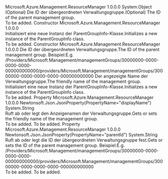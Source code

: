 <Type Name="ParentGroupInfo" FullName="Microsoft.Azure.Management.ResourceManager.Models.ParentGroupInfo">
  <TypeSignature Language="C#" Value="public class ParentGroupInfo" />
  <TypeSignature Language="ILAsm" Value=".class public auto ansi beforefieldinit ParentGroupInfo extends System.Object" />
  <TypeSignature Language="DocId" Value="T:Microsoft.Azure.Management.ResourceManager.Models.ParentGroupInfo" />
  <TypeSignature Language="VB.NET" Value="Public Class ParentGroupInfo" />
  <TypeSignature Language="F#" Value="type ParentGroupInfo = class" />
  <AssemblyInfo>
    <AssemblyName>Microsoft.Azure.Management.ResourceManager</AssemblyName>
    <AssemblyVersion>1.0.0.0</AssemblyVersion>
  </AssemblyInfo>
  <Base>
    <BaseTypeName>System.Object</BaseTypeName>
  </Base>
  <Interfaces />
  <Docs>
    <summary>
            <span data-ttu-id="d386e-101">(Optional) Die ID der übergeordneten Verwaltungsgruppe.</span><span class="sxs-lookup"><span data-stu-id="d386e-101">(Optional) The ID of the parent management group.</span></span>
            </summary>
    <remarks>To be added.</remarks>
  </Docs>
  <Members>
    <Member MemberName=".ctor">
      <MemberSignature Language="C#" Value="public ParentGroupInfo ();" />
      <MemberSignature Language="ILAsm" Value=".method public hidebysig specialname rtspecialname instance void .ctor() cil managed" />
      <MemberSignature Language="DocId" Value="M:Microsoft.Azure.Management.ResourceManager.Models.ParentGroupInfo.#ctor" />
      <MemberSignature Language="VB.NET" Value="Public Sub New ()" />
      <MemberType>Constructor</MemberType>
      <AssemblyInfo>
        <AssemblyName>Microsoft.Azure.Management.ResourceManager</AssemblyName>
        <AssemblyVersion>1.0.0.0</AssemblyVersion>
      </AssemblyInfo>
      <Parameters />
      <Docs>
        <summary>
            <span data-ttu-id="d386e-102">Initialisiert eine neue Instanz der ParentGroupInfo-Klasse.</span><span class="sxs-lookup"><span data-stu-id="d386e-102">Initializes a new instance of the ParentGroupInfo class.</span></span>
            </summary>
        <remarks>To be added.</remarks>
      </Docs>
    </Member>
    <Member MemberName=".ctor">
      <MemberSignature Language="C#" Value="public ParentGroupInfo (string parentId = null, string displayName = null);" />
      <MemberSignature Language="ILAsm" Value=".method public hidebysig specialname rtspecialname instance void .ctor(string parentId, string displayName) cil managed" />
      <MemberSignature Language="DocId" Value="M:Microsoft.Azure.Management.ResourceManager.Models.ParentGroupInfo.#ctor(System.String,System.String)" />
      <MemberSignature Language="VB.NET" Value="Public Sub New (Optional parentId As String = null, Optional displayName As String = null)" />
      <MemberSignature Language="F#" Value="new Microsoft.Azure.Management.ResourceManager.Models.ParentGroupInfo : string * string -&gt; Microsoft.Azure.Management.ResourceManager.Models.ParentGroupInfo" Usage="new Microsoft.Azure.Management.ResourceManager.Models.ParentGroupInfo (parentId, displayName)" />
      <MemberType>Constructor</MemberType>
      <AssemblyInfo>
        <AssemblyName>Microsoft.Azure.Management.ResourceManager</AssemblyName>
        <AssemblyVersion>1.0.0.0</AssemblyVersion>
      </AssemblyInfo>
      <Parameters>
        <Parameter Name="parentId" Type="System.String" />
        <Parameter Name="displayName" Type="System.String" />
      </Parameters>
      <Docs>
        <param name="parentId"><span data-ttu-id="d386e-103">Die ID der übergeordneten Verwaltungsgruppe.</span><span class="sxs-lookup"><span data-stu-id="d386e-103">The ID of the parent management group.</span></span> <span data-ttu-id="d386e-104">Beispiel:</span><span class="sxs-lookup"><span data-stu-id="d386e-104">E.g.</span></span>
            <span data-ttu-id="d386e-105">/Providers/Microsoft.Management/managementGroups/30000000-0000-0000-0000-000000000000</span><span class="sxs-lookup"><span data-stu-id="d386e-105">/providers/Microsoft.Management/managementGroups/30000000-0000-0000-0000-000000000000</span></span></param>
        <param name="displayName"><span data-ttu-id="d386e-106">Der angezeigte Name der Verwaltungsgruppe.</span><span class="sxs-lookup"><span data-stu-id="d386e-106">The friendly name of the management group.</span></span></param>
        <summary>
            <span data-ttu-id="d386e-107">Initialisiert eine neue Instanz der ParentGroupInfo-Klasse.</span><span class="sxs-lookup"><span data-stu-id="d386e-107">Initializes a new instance of the ParentGroupInfo class.</span></span>
            </summary>
        <remarks>To be added.</remarks>
      </Docs>
    </Member>
    <Member MemberName="DisplayName">
      <MemberSignature Language="C#" Value="public string DisplayName { get; set; }" />
      <MemberSignature Language="ILAsm" Value=".property instance string DisplayName" />
      <MemberSignature Language="DocId" Value="P:Microsoft.Azure.Management.ResourceManager.Models.ParentGroupInfo.DisplayName" />
      <MemberSignature Language="VB.NET" Value="Public Property DisplayName As String" />
      <MemberSignature Language="F#" Value="member this.DisplayName : string with get, set" Usage="Microsoft.Azure.Management.ResourceManager.Models.ParentGroupInfo.DisplayName" />
      <MemberType>Property</MemberType>
      <AssemblyInfo>
        <AssemblyName>Microsoft.Azure.Management.ResourceManager</AssemblyName>
        <AssemblyVersion>1.0.0.0</AssemblyVersion>
      </AssemblyInfo>
      <Attributes>
        <Attribute>
          <AttributeName>Newtonsoft.Json.JsonProperty(PropertyName="displayName")</AttributeName>
        </Attribute>
      </Attributes>
      <ReturnValue>
        <ReturnType>System.String</ReturnType>
      </ReturnValue>
      <Docs>
        <summary>
            <span data-ttu-id="d386e-108">Ruft ab oder legt den Anzeigenamen der Verwaltungsgruppe.</span><span class="sxs-lookup"><span data-stu-id="d386e-108">Gets or sets the friendly name of the management group.</span></span>
            </summary>
        <value>To be added.</value>
        <remarks>To be added.</remarks>
      </Docs>
    </Member>
    <Member MemberName="ParentId">
      <MemberSignature Language="C#" Value="public string ParentId { get; set; }" />
      <MemberSignature Language="ILAsm" Value=".property instance string ParentId" />
      <MemberSignature Language="DocId" Value="P:Microsoft.Azure.Management.ResourceManager.Models.ParentGroupInfo.ParentId" />
      <MemberSignature Language="VB.NET" Value="Public Property ParentId As String" />
      <MemberSignature Language="F#" Value="member this.ParentId : string with get, set" Usage="Microsoft.Azure.Management.ResourceManager.Models.ParentGroupInfo.ParentId" />
      <MemberType>Property</MemberType>
      <AssemblyInfo>
        <AssemblyName>Microsoft.Azure.Management.ResourceManager</AssemblyName>
        <AssemblyVersion>1.0.0.0</AssemblyVersion>
      </AssemblyInfo>
      <Attributes>
        <Attribute>
          <AttributeName>Newtonsoft.Json.JsonProperty(PropertyName="parentId")</AttributeName>
        </Attribute>
      </Attributes>
      <ReturnValue>
        <ReturnType>System.String</ReturnType>
      </ReturnValue>
      <Docs>
        <summary>
            <span data-ttu-id="d386e-109">Ruft ab oder legt die ID der übergeordneten Verwaltungsgruppe fest.</span><span class="sxs-lookup"><span data-stu-id="d386e-109">Gets or sets the ID of the parent management group.</span></span> <span data-ttu-id="d386e-110">Beispiel:</span><span class="sxs-lookup"><span data-stu-id="d386e-110">E.g.</span></span>
            <span data-ttu-id="d386e-111">/Providers/Microsoft.Management/managementGroups/30000000-0000-0000-0000-000000000000</span><span class="sxs-lookup"><span data-stu-id="d386e-111">/providers/Microsoft.Management/managementGroups/30000000-0000-0000-0000-000000000000</span></span>
            </summary>
        <value>To be added.</value>
        <remarks>To be added.</remarks>
      </Docs>
    </Member>
  </Members>
</Type>
